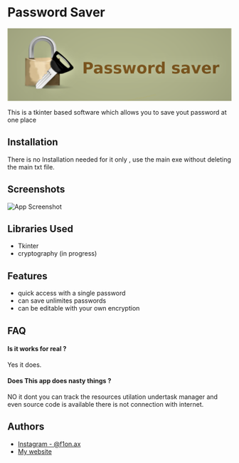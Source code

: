 
# Password Saver


![Logo](https://github.com/kshitij1235/Password_saver/blob/main/readme_media/password_saver_banner.png)

    

This is a  tkinter based software which allows you to save yout password 
at one place 

## Installation

There is no Installation needed for it only , use the main exe without deleting
the main txt file.



## Screenshots

![App Screenshot](https://drive.google.com/file/d/16MNctSpg4jkBhSVlFLbK9HHSKvX9kg8U/view?usp=sharing)

  

## Libraries Used

- Tkinter
- cryptography (in progress)


  
## Features

- quick access with a single password
- can save unlimites passwords
- can be  editable with your own encryption


  
## FAQ

#### Is it works for real ? 

Yes it does.

#### Does This app does nasty things ? 

NO it dont you can track the resources utilation undertask manager
and even source code is available there is not connection with internet.



  
## Authors

- [Instagram - @f1on.ax](https://www.instagram.com/f1on.ax)
- [My website](https://kshitijjathar7.wixsite.com/website)

  
